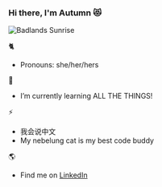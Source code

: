### Hi there, I'm Autumn 😻
![Badlands Sunrise](./images/IMG_2835.JPG)

🐈 
   * Pronouns: she/her/hers

🌱 
   * I’m currently learning ALL THE THINGS!

⚡ 
   * 我会说中文
   * My nebelung cat is my best code buddy

🌎 
   * Find me on [LinkedIn](https://www.linkedin.com/in/autumn-j-4a8b7756/)

<!--
**AutumnJ/AutumnJ** is a ✨ _special_ ✨ repository because its `README.md` (this file) appears on your GitHub profile.

Here are some ideas to get you started:
- 🔭 I’m currently working on ...
- 💬 Ask me about ...
- 📫 How to reach me: ...
- ⚡ Fun fact: ...
-->
